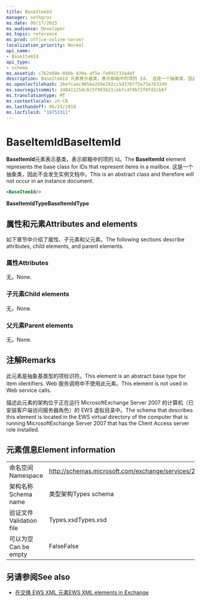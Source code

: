 ```yaml
---
title: BaseItemId
manager: sethgros
ms.date: 09/17/2015
ms.audience: Developer
ms.topic: reference
ms.prod: office-online-server
localization_priority: Normal
api_name:
- BaseItemId
api_type:
- schema
ms.assetid: c762e60e-08bb-430a-af5e-fa991f33a44f
description: BaseItemId 元素表示基类，表示邮箱中的项的 Id。 这是一个抽象类，因此不会发生实例文档中。
ms.openlocfilehash: 2befcaec905ba269e292cc5d3707f5e75e7633d9
ms.sourcegitcommit: 34041125dc8c5f993b21cebfc4f8b72f0fd2cb6f
ms.translationtype: MT
ms.contentlocale: zh-CN
ms.lasthandoff: 06/25/2018
ms.locfileid: "19753311"
---
```

# <a name="baseitemid"></a><span data-ttu-id="86028-104">BaseItemId</span><span class="sxs-lookup"><span data-stu-id="86028-104">BaseItemId</span></span>

<span data-ttu-id="86028-105">**BaseItemId**元素表示基类，表示邮箱中的项的 Id。</span><span class="sxs-lookup"><span data-stu-id="86028-105">The **BaseItemId** element represents the base class for IDs that represent items in a mailbox.</span></span> <span data-ttu-id="86028-106">这是一个抽象类，因此不会发生实例文档中。</span><span class="sxs-lookup"><span data-stu-id="86028-106">This is an abstract class and therefore will not occur in an instance document.</span></span> 
  
```xml
<BaseItemId/>
```

 <span data-ttu-id="86028-107">**BaseItemIdType**</span><span class="sxs-lookup"><span data-stu-id="86028-107">**BaseItemIdType**</span></span>
## <a name="attributes-and-elements"></a><span data-ttu-id="86028-108">属性和元素</span><span class="sxs-lookup"><span data-stu-id="86028-108">Attributes and elements</span></span>

<span data-ttu-id="86028-109">如下章节中介绍了属性、子元素和父元素。</span><span class="sxs-lookup"><span data-stu-id="86028-109">The following sections describe attributes, child elements, and parent elements.</span></span>
  
### <a name="attributes"></a><span data-ttu-id="86028-110">属性</span><span class="sxs-lookup"><span data-stu-id="86028-110">Attributes</span></span>

<span data-ttu-id="86028-111">无。</span><span class="sxs-lookup"><span data-stu-id="86028-111">None.</span></span>
  
### <a name="child-elements"></a><span data-ttu-id="86028-112">子元素</span><span class="sxs-lookup"><span data-stu-id="86028-112">Child elements</span></span>

<span data-ttu-id="86028-113">无。</span><span class="sxs-lookup"><span data-stu-id="86028-113">None.</span></span>
  
### <a name="parent-elements"></a><span data-ttu-id="86028-114">父元素</span><span class="sxs-lookup"><span data-stu-id="86028-114">Parent elements</span></span>

<span data-ttu-id="86028-115">无。</span><span class="sxs-lookup"><span data-stu-id="86028-115">None.</span></span>
  
## <a name="remarks"></a><span data-ttu-id="86028-116">注解</span><span class="sxs-lookup"><span data-stu-id="86028-116">Remarks</span></span>

<span data-ttu-id="86028-117">此元素是抽象基类型的项标识符。</span><span class="sxs-lookup"><span data-stu-id="86028-117">This element is an abstract base type for item identifiers.</span></span> <span data-ttu-id="86028-118">Web 服务调用中不使用此元素。</span><span class="sxs-lookup"><span data-stu-id="86028-118">This element is not used in Web service calls.</span></span>
  
<span data-ttu-id="86028-119">描述此元素的架构位于正在运行 MicrosoftExchange Server 2007 的计算机（已安装客户端访问服务器角色）的 EWS 虚拟目录中。</span><span class="sxs-lookup"><span data-stu-id="86028-119">The schema that describes this element is located in the EWS virtual directory of the computer that is running MicrosoftExchange Server 2007 that has the Client Access server role installed.</span></span>
  
## <a name="element-information"></a><span data-ttu-id="86028-120">元素信息</span><span class="sxs-lookup"><span data-stu-id="86028-120">Element information</span></span>

|||
|:-----|:-----|
|<span data-ttu-id="86028-121">命名空间</span><span class="sxs-lookup"><span data-stu-id="86028-121">Namespace</span></span>  <br/> |http://schemas.microsoft.com/exchange/services/2006/types  <br/> |
|<span data-ttu-id="86028-122">架构名称</span><span class="sxs-lookup"><span data-stu-id="86028-122">Schema name</span></span>  <br/> |<span data-ttu-id="86028-123">类型架构</span><span class="sxs-lookup"><span data-stu-id="86028-123">Types schema</span></span>  <br/> |
|<span data-ttu-id="86028-124">验证文件</span><span class="sxs-lookup"><span data-stu-id="86028-124">Validation file</span></span>  <br/> |<span data-ttu-id="86028-125">Types.xsd</span><span class="sxs-lookup"><span data-stu-id="86028-125">Types.xsd</span></span>  <br/> |
|<span data-ttu-id="86028-126">可以为空</span><span class="sxs-lookup"><span data-stu-id="86028-126">Can be empty</span></span>  <br/> |<span data-ttu-id="86028-127">False</span><span class="sxs-lookup"><span data-stu-id="86028-127">False</span></span>  <br/> |
   
## <a name="see-also"></a><span data-ttu-id="86028-128">另请参阅</span><span class="sxs-lookup"><span data-stu-id="86028-128">See also</span></span>



- [<span data-ttu-id="86028-129">在交换 EWS XML 元素</span><span class="sxs-lookup"><span data-stu-id="86028-129">EWS XML elements in Exchange</span></span>](ews-xml-elements-in-exchange.md)

